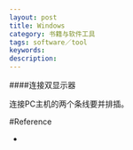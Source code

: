 ```yaml
---
layout: post
title: Windows
category: 书籍与软件工具
tags: software／tool
keywords: 
description: 
---
```


####连接双显示器

连接PC主机的两个条线要并排插。

#Reference

* []()
